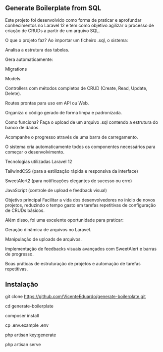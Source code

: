 ## Generate Boilerplate from SQL
Este projeto foi desenvolvido como forma de praticar e aprofundar conhecimentos no Laravel 12 e tem como objetivo agilizar o processo de criação de CRUDs a partir de um arquivo SQL.

O que o projeto faz?
Ao importar um ficheiro .sql, o sistema:

Analisa a estrutura das tabelas.

Gera automaticamente:

Migrations

Models

Controllers com métodos completos de CRUD (Create, Read, Update, Delete).

Routes prontas para uso em API ou Web.

Organiza o código gerado de forma limpa e padronizada.

Como funciona?
Faça o upload de um arquivo .sql contendo a estrutura do banco de dados.

Acompanhe o progresso através de uma barra de carregamento.

O sistema cria automaticamente todos os componentes necessários para começar o desenvolvimento.

Tecnologias utilizadas
Laravel 12

TailwindCSS (para a estilização rápida e responsiva da interface)

SweetAlert2 (para notificações elegantes de sucesso ou erro)

JavaScript (controle de upload e feedback visual)

Objetivo principal
Facilitar a vida dos desenvolvedores no início de novos projetos, reduzindo o tempo gasto em tarefas repetitivas de configuração de CRUDs básicos.

Além disso, foi uma excelente oportunidade para praticar:

Geração dinâmica de arquivos no Laravel.

Manipulação de uploads de arquivos.

Implementação de feedbacks visuais avançados com SweetAlert e barras de progresso.

Boas práticas de estruturação de projetos e automação de tarefas repetitivas.

## Instalação

git clone https://github.com/VicenteEduardo/generate-boilerplate.git

cd generate-boilerplate

composer install

cp .env.example .env

php artisan key:generate

php artisan serve
